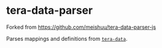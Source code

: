 # tera-data-parser

Forked from https://github.com/meishuu/tera-data-parser-js

Parses mappings and definitions from [`tera-data`](https://github.com/caali-hackerman/tera-data).
